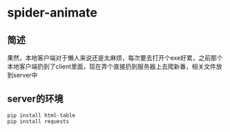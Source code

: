 # spider-animate


## 简述
果然，本地客户端对于懒人来说还是太麻烦，每次要去打开个exe好累，之前那个本地客户端扔到了client里面，现在弄个直接扔到服务器上去爬新番，相关文件放到server中


## server的环境
```
pip install html-table
pip install requests
```